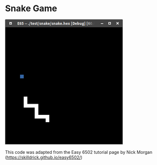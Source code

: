 Snake Game
==========

![Demo](https://github.com/majestic53/e65/blob/master/example/snake/demo.png "Demo")

This code was adapted from the Easy 6502 tutorial page by Nick Morgan (https://skilldrick.github.io/easy6502/)
